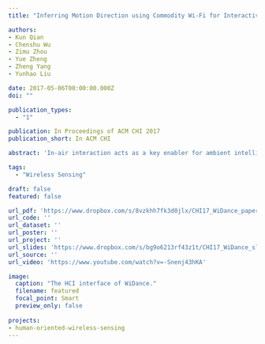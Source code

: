 ```yaml
---
title: "Inferring Motion Direction using Commodity Wi-Fi for Interactive Exergames"

authors:
- Kun Qian
- Chenshu Wu
- Zimu Zhou
- Yue Zheng
- Zheng Yang
- Yunhao Liu

date: 2017-05-06T00:00:00.000Z
doi: ""

publication_types:
  - "1"

publication: In Proceedings of ACM CHI 2017
publication_short: In ACM CHI

abstract: 'In-air interaction acts as a key enabler for ambient intelligence and augmented reality. As an increasing popular example, exergames, and the alike gesture recognition applications, have attracted extensive research in designing accurate, pervasive and low-cost user interfaces. Recent advances in wireless sensing show promise for a ubiquitous gesture-based interaction interface with Wi-Fi. In this work, we extract complete information of motion-induced Doppler shifts with only commodity Wi-Fi. The key insight is to harness antenna diversity to carefully eliminate random phase shifts while retaining relevant Doppler shifts. We further correlate Doppler shifts with motion directions, and propose a light-weight pipeline to detect, segment, and recognize motions without training. On this basis, we present WiDance, a Wi-Fi-based user interface, which we utilize to design and prototype a contactless dance-pad exergame. Experimental results in typical indoor environment demonstrate a superior performance with an accuracy of 92%, remarkably outperforming prior approaches.'

tags:
  - "Wireless Sensing"

draft: false
featured: false

url_pdf: 'https://www.dropbox.com/s/8vzkhh7fk3d0jlx/CHI17_WiDance_paper.pdf?dl=0'
url_code: ''
url_dataset: ''
url_poster: ''
url_project: ''
url_slides: 'https://www.dropbox.com/s/bg9o6213rf43z1t/CHI17_WiDance_slides.pptx?dl=0'
url_source: ''
url_video: 'https://www.youtube.com/watch?v=-Snenj43hKA'

image:
  caption: "The HCI interface of WiDance."
  filename: featured
  focal_point: Smart
  preview_only: false
  
projects:
- human-oriented-wireless-sensing
---
```

